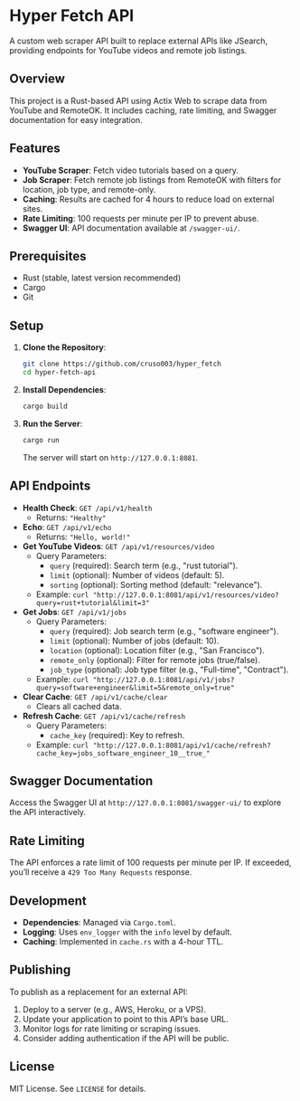# Hyper Fetch API

A custom web scraper API built to replace external APIs like JSearch, providing endpoints for YouTube videos and remote job listings.

## Overview

This project is a Rust-based API using Actix Web to scrape data from YouTube and RemoteOK. It includes caching, rate limiting, and Swagger documentation for easy integration.

## Features

- **YouTube Scraper**: Fetch video tutorials based on a query.
- **Job Scraper**: Fetch remote job listings from RemoteOK with filters for location, job type, and remote-only.
- **Caching**: Results are cached for 4 hours to reduce load on external sites.
- **Rate Limiting**: 100 requests per minute per IP to prevent abuse.
- **Swagger UI**: API documentation available at `/swagger-ui/`.

## Prerequisites

- Rust (stable, latest version recommended)
- Cargo
- Git

## Setup

1. **Clone the Repository**:

   ```bash
   git clone https://github.com/cruso003/hyper_fetch
   cd hyper-fetch-api
   ```

2. **Install Dependencies**:

   ```bash
   cargo build
   ```

3. **Run the Server**:

   ```bash
   cargo run
   ```

   The server will start on `http://127.0.0.1:8081`.

## API Endpoints

- **Health Check**: `GET /api/v1/health`
  - Returns: `"Healthy"`
- **Echo**: `GET /api/v1/echo`
  - Returns: `"Hello, world!"`
- **Get YouTube Videos**: `GET /api/v1/resources/video`
  - Query Parameters:
    - `query` (required): Search term (e.g., "rust tutorial").
    - `limit` (optional): Number of videos (default: 5).
    - `sorting` (optional): Sorting method (default: "relevance").
  - Example: `curl "http://127.0.0.1:8081/api/v1/resources/video?query=rust+tutorial&limit=3"`
- **Get Jobs**: `GET /api/v1/jobs`
  - Query Parameters:
    - `query` (required): Job search term (e.g., "software engineer").
    - `limit` (optional): Number of jobs (default: 10).
    - `location` (optional): Location filter (e.g., "San Francisco").
    - `remote_only` (optional): Filter for remote jobs (true/false).
    - `job_type` (optional): Job type filter (e.g., "Full-time", "Contract").
  - Example: `curl "http://127.0.0.1:8081/api/v1/jobs?query=software+engineer&limit=5&remote_only=true"`
- **Clear Cache**: `GET /api/v1/cache/clear`
  - Clears all cached data.
- **Refresh Cache**: `GET /api/v1/cache/refresh`
  - Query Parameters:
    - `cache_key` (required): Key to refresh.
  - Example: `curl "http://127.0.0.1:8081/api/v1/cache/refresh?cache_key=jobs_software_engineer_10__true_"`

## Swagger Documentation

Access the Swagger UI at `http://127.0.0.1:8081/swagger-ui/` to explore the API interactively.

## Rate Limiting

The API enforces a rate limit of 100 requests per minute per IP. If exceeded, you’ll receive a `429 Too Many Requests` response.

## Development

- **Dependencies**: Managed via `Cargo.toml`.
- **Logging**: Uses `env_logger` with the `info` level by default.
- **Caching**: Implemented in `cache.rs` with a 4-hour TTL.

## Publishing

To publish as a replacement for an external API:

1. Deploy to a server (e.g., AWS, Heroku, or a VPS).
2. Update your application to point to this API’s base URL.
3. Monitor logs for rate limiting or scraping issues.
4. Consider adding authentication if the API will be public.

## License

MIT License. See `LICENSE` for details.
